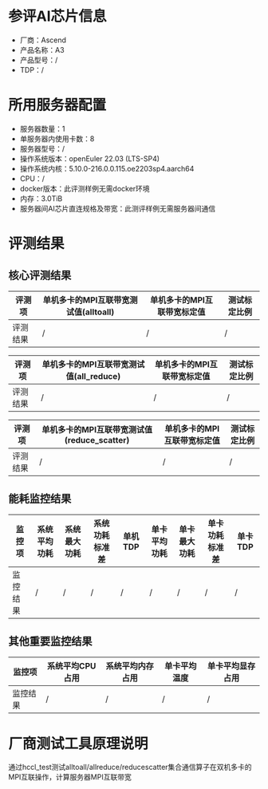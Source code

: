 # 参评AI芯片信息

* 厂商：Ascend
* 产品名称：A3
* 产品型号：/
* TDP：/

# 所用服务器配置

* 服务器数量：1
* 单服务器内使用卡数：8
* 服务器型号：/
* 操作系统版本：openEuler 22.03 (LTS-SP4)
* 操作系统内核：5.10.0-216.0.0.115.oe2203sp4.aarch64
* CPU：/
* docker版本：此评测样例无需docker环境
* 内存：3.0TiB
* 服务器间AI芯片直连规格及带宽：此测评样例无需服务器间通信


# 评测结果

## 核心评测结果

| 评测项  | 单机多卡的MPI互联带宽测试值(alltoall) | 单机多卡的MPI互联带宽标定值 | 测试标定比例 |
| ---- | -------------- | -------------- | ------------ |
| 评测结果 | /   | /       | /    |

| 评测项  | 单机多卡的MPI互联带宽测试值(all_reduce) | 单机多卡的MPI互联带宽标定值 | 测试标定比例 |
| ---- | -------------- | -------------- | ------------ |
| 评测结果 | /   | /       | /    |

| 评测项  | 单机多卡的MPI互联带宽测试值(reduce_scatter) | 单机多卡的MPI互联带宽标定值 | 测试标定比例 |
| ---- | -------------- | -------------- | ------------ |
| 评测结果 | /   | /       | /    |

## 能耗监控结果

| 监控项  | 系统平均功耗  | 系统最大功耗  | 系统功耗标准差 | 单机TDP | 单卡平均功耗  | 单卡最大功耗 | 单卡功耗标准差 | 单卡TDP |
| ---- | ------- | ------- | ------- | ----- | ------- | ------ | ------- | ----- |
| 监控结果 | / | / | /   | /     | / | / | /   | /  |

## 其他重要监控结果

| 监控项  | 系统平均CPU占用 | 系统平均内存占用 | 单卡平均温度  | 单卡平均显存占用 |
| ---- | --------- | -------- | ------- | -------- |
| 监控结果 | / | /   | / | /   |


# 厂商测试工具原理说明
通过hccl_test测试alltoall/allreduce/reducescatter集合通信算子在双机多卡的MPI互联操作，计算服务器MPI互联带宽
